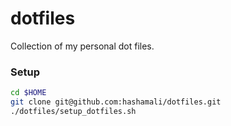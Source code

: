 # dotfiles
Collection of my personal dot files.

### Setup
```sh
cd $HOME
git clone git@github.com:hashamali/dotfiles.git
./dotfiles/setup_dotfiles.sh
```

